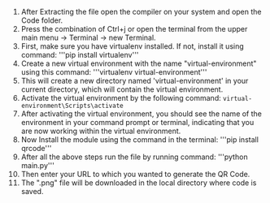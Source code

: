 1. After Extracting the file open the compiler on your system and open the Code folder.
2. Press the combination of Ctrl+j or open the terminal from the upper main menu -> Terminal -> new Terminal.
3. First, make sure you have virtualenv installed. If not, install it using command:
   '''pip install virtualenv'''
4. Create a new virtual environment with the name "virtual-environment" using this command:
   '''virtualenv virtual-environment'''
5. This will create a new directory named 'virtual-environment' in your current directory, which will contain the virtual environment.
6. Activate the virtual environment by the following command:
   `virtual-environment\Scripts\activate`
7. After activating the virtual environment, you should see the name of the environment in your command prompt or terminal, 
   indicating that you are now working within the virtual environment.
8. Now Install the module using the command in the terminal:
   '''pip install qrcode'''
9. After all the above steps run the file by running command:
   '''python main.py'''
10. Then enter your URL to which you wanted to generate the QR Code.
11. The ".png" file will be downloaded in the local directory where code is saved.
